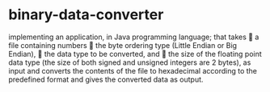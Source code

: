 # binary-data-converter
implementing an application, in Java programming language; that takes
 a file containing numbers
 the byte ordering type (Little Endian or Big Endian),
 the data type to be converted, and
 the size of the floating point data type (the size of both signed and unsigned integers are 2 bytes),
as input and converts the contents of the file to hexadecimal according to the
predefined format and gives the converted data as output.
